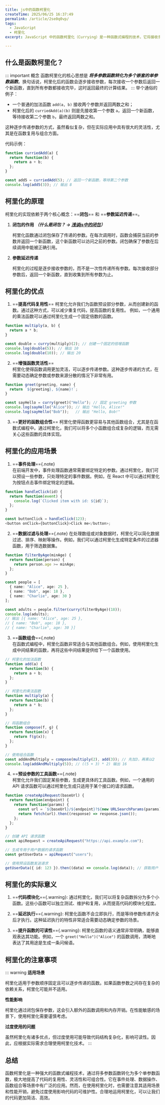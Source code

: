 ```yaml
---
title: js中的函数柯里化
createTime: 2025/06/25 16:37:49
permalink: /article/2se0q0vp/
tags:
  - JavaScript
  - 柯里化
excerpt: JavaScript 中的函数柯里化（Currying）是一种函数式编程的技术，它将接收多个参数的函数转换为接收单一参数的函数，并返回接收余下参数的新函数。柯里化的过程是逐步传递参数，直到所有参数都被传递完毕为止。本文从概念、原理、优点以及应用场景多个方面详细介绍柯里化。

---
```


## 什么是函数柯里化？

::: important 概念
函数柯里化的核心思想是 **_将多参数函数转化为多个嵌套的单参数函数_**。换句话说，柯里化后的函数会逐步接收参数，每次接收一个参数后返回一个新函数，直到所有参数都接收完毕，这时返回最终的计算结果。
:::
举个通俗的例子：
- 一个普通的加法函数 `add(a, b)` 接收两个参数并返回两数之和；
- 柯里化后的 `curriedAdd(a)(b)` 则是先接收第一个参数 `a`，返回一个新函数，等待接收第二个参数 `b`，最终返回两数之和。

这种逐步传递参数的方式，虽然看似复杂，但在实际应用中具有很大的灵活性，尤其是在函数复用与组合方面。

代码示例：

```js
function curriedAdd(a) {
  return function(b) {
    return a + b;
  };
}

const add5 = curriedAdd(5); // 返回一个新函数，等待第二个参数
console.log(add5(3)); // 输出 8
```

## 柯里化的原理

柯里化的实现依赖于两个核心概念：==**闭包**== 和 ==**参数延迟传递**==。

1. **闭包的作用** **_（什么是闭包？ → [浅谈js中的闭包](/JavaScript/浅谈js中的闭包.md)）_**

   柯里化函数通过闭包保存了传递的参数。在每次调用时，函数会捕获当前的参数并返回一个新函数，这个新函数可以访问之前的参数。闭包确保了参数在后续调用中能被正确引用。

2. **参数延迟传递**  

   柯里化的过程是逐步接收参数的，而不是一次性传递所有参数。每次接收部分参数后，返回一个新函数，直到收集到所有参数为止。


## 柯里化的优点

1. ==**提高代码复用性**==
   柯里化允许我们为函数预设部分参数，从而创建新的函数。通过这种方式，可以减少重复代码，提高函数的复用性。 例如，一个通用的乘法函数可以通过柯里化生成一个固定倍数的函数。

```js
function multiply(a, b) {
  return a * b;
}

const double = curry(multiply)(2); // 创建一个固定的倍增函数
console.log(double(5)); // 输出 10
console.log(double(10)); // 输出 20
```

2. ==**增强函数灵活性**==  
   柯里化使得函数调用更加灵活，可以逐步传递参数。这种逐步传递的方式，在需要动态确定参数或参数来源分散的情况下非常有用。
```js
function greet(greeting, name) {
  return `${greeting}, ${name}!`;
}

const sayHello = curry(greet)("Hello"); // 固定 greeting 参数
console.log(sayHello("Alice")); // 输出 "Hello, Alice!"
console.log(sayHello("Bob"));   // 输出 "Hello, Bob!"
```

3. ==**更好的函数组合性**==
   柯里化使得函数更容易与其他函数组合，尤其是在函数式编程中。通过柯里化，我们可以将多个小函数组合成复杂的逻辑，而无需关心这些函数的具体实现。

## 柯里化的应用场景

1. ==**事件处理**=={.note}  
   在前端开发中，事件处理函数通常需要绑定特定的参数。通过柯里化，我们可以预设一些参数，只处理特定的事件数据。例如，在 React 中可以通过柯里化为按钮点击事件绑定特定的逻辑。
```ts
function handleClick(id) {
  return function(event) {
    console.log(`Clicked item with id: ${id}`);
  };
}

const buttonClick = handleClick(123);
<button onClick={buttonClick}>Click me</button>;
```
2. ==**数据过滤与处理**=={.note} 
   在处理数组或对象数据时，柯里化可以简化数据过滤、排序、映射等操作。例如，我们可以通过柯里化生成特定条件的过滤器函数，用于筛选数据集。
```ts
function filterByAge(minAge) {
  return function(person) {
    return person.age >= minAge;
  };
}

const people = [
  { name: "Alice", age: 25 },
  { name: "Bob", age: 18 },
  { name: "Charlie", age: 30 }
];

const adults = people.filter(curry(filterByAge)(18));
console.log(adults); 
// 输出 [{ name: "Alice", age: 25 }, 
// { name: "Bob", age: 18 }, 
// { name: "Charlie", age: 30 }]
```
3. ==**函数组合**=={.note}  
   在函数式编程中，柯里化函数非常适合与其他函数组合。例如，使用柯里化生成中间结果的函数，再将这些中间结果提供给下一个函数使用。
```ts
// 柯里化的加法函数
function add(a) {
  return function(b) {
    return a + b;
  };
}

// 柯里化的乘法函数
function multiply(a) {
  return function(b) {
    return a * b;
  };
}

// 将函数组合
function compose(f, g) {
  return function(x) {
    return f(g(x));
  };
}

// 使用组合函数
const addAndMultiply = compose(multiply(2), add(3)); // 先加3，再乘以2
console.log(addAndMultiply(5)); // ((5 + 3) * 2) 输出 16
```
4. ==**预设参数的工具函数**=={.note}  
   柯里化允许我们固定某些参数，生成更具体的工具函数。例如，一个通用的 API 请求函数可以通过柯里化生成只适用于某个接口的请求函数。
```ts
function createApiRequest(baseUrl) {
  return function(endpoint) {
    return function(params) {
      const url = `${baseUrl}/${endpoint}?${new URLSearchParams(params).toString()}`;
      return fetch(url).then((response) => response.json());
    };
  };
}

// 创建 API 请求函数
const apiRequest = createApiRequest("https://api.example.com");

// 生成专用于用户数据的请求函数
const getUserData = apiRequest("users");

// 使用预设函数发送请求
getUserData({ id: 123 }).then((data) => console.log(data)); // 获取用户 ID 为 123 的数据
```
## 柯里化的实际意义

1. ==**代码模块化**=={.warning}: 通过柯里化，我们可以将复杂函数拆分为多个小函数。这些小函数可以独立测试、维护和复用，从而提高代码的模块化程度。

2. ==**延迟执行**=={.warning}: 柯里化函数不会立即执行，而是等待参数传递齐全后才执行。这种延迟执行的特性非常适合需要动态确定参数的场景。

3. ==**提升函数的可读性**=={.warning}: 柯里化函数的语义通常非常明确，能够直观表达其功能。例如，一个 `greet("Hello")("Alice")` 的函数调用，清晰地表达了其用途是生成一条问候语。

## 柯里化的注意事项
::: warning
**适用场景** 

   柯里化适用于参数顺序固定且可以逐步传递的函数。如果函数参数之间存在复杂的依赖关系，柯里化可能并不适用。

**性能影响**  

   柯里化通过闭包保存参数，这会引入额外的函数调用和内存开销。在性能敏感的场景下，使用柯里化需要谨慎考虑。

**过度使用的问题**  

   虽然柯里化有诸多优点，但过度使用可能导致代码结构复杂化，影响可读性。因此，应根据实际需求合理使用柯里化技术。
:::
## 总结

函数柯里化是一种强大的函数式编程技术，通过将多参数函数转化为多个单参数函数，极大地提高了代码的复用性、灵活性和可组合性。它在事件处理、数据操作、函数组合等场景中有广泛的应用。然而，在使用柯里化时，也需要注意其适用场景和性能开销，避免过度使用影响代码的可维护性。合理地运用柯里化，可以让我们的代码更加简洁、高效。

